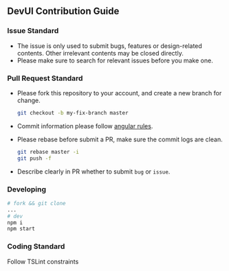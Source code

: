 

## DevUI Contribution Guide

### Issue Standard

- The issue is only used to submit bugs, features or design-related contents. Other irrelevant contents may be closed directly.
- Please make sure to search for relevant issues before you make one.


### Pull Request Standard

- Please fork this repository to your account, and create a new branch for change.

  ```bash
  git checkout -b my-fix-branch master
  ```

- Commit information please follow [angular rules](https://github.com/angular/angular/blob/master/CONTRIBUTING.md#-commit-message-guidelines).

- Please rebase before submit a PR, make sure the commit logs are clean.
  
  ```bash
  git rebase master -i
  git push -f
  ```
  
- Describe clearly in PR whether to submit `bug` or `issue`.
  
### Developing

  ```bash
  # fork && git clone
  ...
  # dev
  npm i 
  npm start
  ```
### Coding Standard
Follow TSLint constraints
